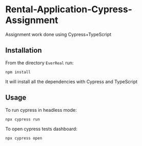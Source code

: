 # Rental-Application-Cypress-Assignment

Assignment work done using Cypress+TypeScript

## Installation

From the directory `EverReal` run:

`npm install`

It will install all the dependencies with Cypress and TypeScript

## Usage

To run cypress in headless mode:

`npx cypress run`

To open cypress tests dashboard:

`npx cypress open`
